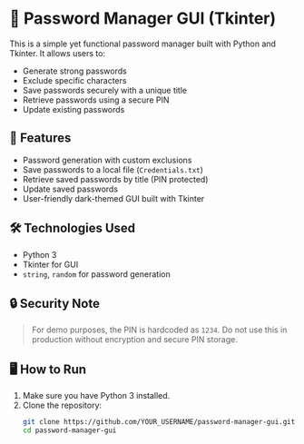 # 🔐 Password Manager GUI (Tkinter)

This is a simple yet functional password manager built with Python and Tkinter. It allows users to:

- Generate strong passwords
- Exclude specific characters
- Save passwords securely with a unique title
- Retrieve passwords using a secure PIN
- Update existing passwords

## 🧠 Features

- Password generation with custom exclusions
- Save passwords to a local file (`Credentials.txt`)
- Retrieve saved passwords by title (PIN protected)
- Update saved passwords
- User-friendly dark-themed GUI built with Tkinter

## 🛠️ Technologies Used

- Python 3
- Tkinter for GUI
- `string`, `random` for password generation

## 🔒 Security Note

> For demo purposes, the PIN is hardcoded as `1234`. Do not use this in production without encryption and secure PIN storage.

## 🖥️ How to Run

1. Make sure you have Python 3 installed.
2. Clone the repository:
   ```bash
   git clone https://github.com/YOUR_USERNAME/password-manager-gui.git
   cd password-manager-gui
